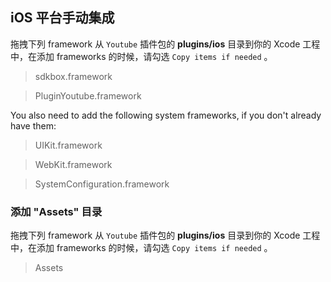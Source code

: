 ## iOS 平台手动集成
拖拽下列 framework 从 `Youtube` 插件包的 __plugins/ios__ 目录到你的 Xcode 工程中，在添加 frameworks 的时候，请勾选 `Copy items if needed` 。

> sdkbox.framework

> PluginYoutube.framework

You also need to add the following system frameworks, if you don't already have them:

> UIKit.framework

> WebKit.framework

> SystemConfiguration.framework

### 添加 "Assets" 目录
拖拽下列 framework 从 `Youtube` 插件包的 __plugins/ios__ 目录到你的 Xcode 工程中，在添加 frameworks 的时候，请勾选 `Copy items if needed` 。

> Assets
